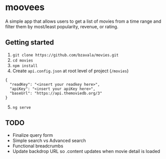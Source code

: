 # moovees

A simple app that allows users to get a list of movies from a time range and filter them by most/least popularity, revenue, or rating.

## Getting started

1. `git clone https://github.com/bzavala/movies.git`
2. `cd movies`
3. `npm install`
4. Create `api.config.json` at root level of project (`/movies`)
```
{
  "readKey": "<insert your readkey here>",
  "apiKey": "<insert your apiKey here>",
  "baseUrl": "https://api.themoviedb.org/3"
}
```
5. `ng serve`


## TODO

- Finalize query form
- Simple search vs Advanced search
- Functional breadcrumbs
- Update backdrop URL so .content updates when movie detail is loaded
